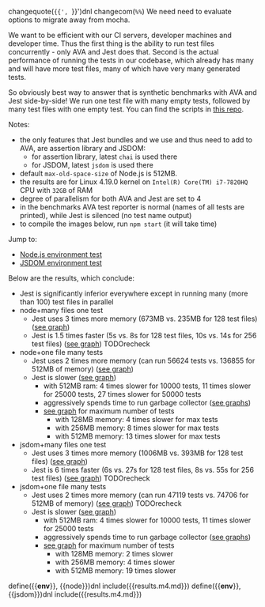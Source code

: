 changequote(`{{', `}}')dnl
changecom(`%%`)
We need need to evaluate options to migrate away from mocha.

We want to be efficient with our CI servers, developer machines and developer time.
Thus the first thing is the ability to run test files concurrently - only AVA and Jest does that.
Second is the actual performance of running the tests in our codebase, which already has many and will have more test files, many of which have very many generated tests.

So obviously best way to answer that is synthetic benchmarks with AVA and Jest side-by-side!
We run one test file with many empty tests, followed by many test files with one empty test.
You can find the scripts in [this repo](https://github.com/jakutis/ava-vs-jest).

Notes:
* the only features that Jest bundles and we use and thus need to add to AVA, are assertion library and JSDOM:
  * for assertion library, latest `chai` is used there
  * for JSDOM, latest `jsdom` is used there
* default `max-old-space-size` of Node.js is 512MB.
* the results are for Linux 4.19.0 kernel on `Intel(R) Core(TM) i7-7820HQ` CPU with `32GB` of RAM
* degree of parallelism for both AVA and Jest are set to 4
* in the benchmarks AVA test reporter is normal (names of all tests are printed), while Jest is silenced (no test name output)
* to compile the images below, run `npm start` (it will take time)


Jump to:
- [Node.js environment test](#node)
- [JSDOM environment test](#jsdom)


Below are the results, which conclude:
- Jest is significantly inferior everywhere except in running many (more than 100) test files in parallel
- node+many files one test
  - Jest uses 3 times more memory (673MB vs. 235MB for 128 test files) ([see graph](#max-memory-used))
  - Jest is 1.5 times faster (5s vs. 8s for 128 test files, 10s vs. 14s for 256 test files) ([see graph](#duration)) TODOrecheck
- node+one file many tests
  - Jest uses 2 times more memory (can run 56624 tests vs. 136855 for 512MB of memory) ([see graph](#maximum-number-of-tests-per-max-old-space-size))
  - Jest is slower ([see graph](#time-to-run))
    - with 512MB ram: 4 times slower for 10000 tests, 11 times slower for 25000 tests, 27 times slower for 50000 tests
    - aggressively spends time to run garbage collector ([see graphs](#memory-usage-plot))
    - [see graph](#time-to-run-maximum-number-of-tests) for maximum number of tests
      - with 128MB memory: 4 times slower for max tests
      - with 256MB memory: 8 times slower for max tests
      - with 512MB memory: 13 times slower for max tests 
- jsdom+many files one test
  - Jest uses 3 times more memory (1006MB vs. 393MB for 128 test files) ([see graph](#max-memory-used-1))
  - Jest is 6 times faster (6s vs. 27s for 128 test files, 8s vs. 55s for 256 test files) ([see graph](#duration-1)) TODOrecheck
- jsdom+one file many tests
  - Jest uses 2 times more memory (can run 47119 tests vs. 74706 for 512MB of memory) ([see graph](#maximum-number-of-tests-per-max-old-space-size-1)) TODOrecheck
  - Jest is slower ([see graph](#time-to-run-1))
    - with 512MB ram: 4 times slower for 10000 tests, 11 times slower for 25000 tests
    - aggressively spends time to run garbage collector ([see graphs](#memory-usage-plot-1))
    - [see graph](#time-to-run-maximum-number-of-tests-1) for maximum number of tests
      - with 128MB memory: 2 times slower
      - with 256MB memory: 4 times slower
      - with 512MB memory: 19 times slower 

define({{__env__}}, {{node}})dnl
include({{results.m4.md}})
define({{__env__}}, {{jsdom}})dnl
include({{results.m4.md}})
